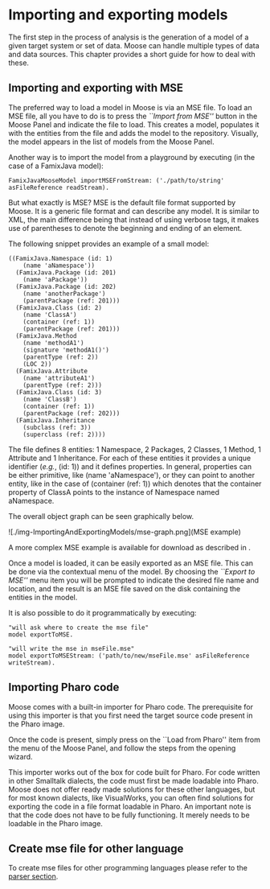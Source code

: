 # Importing and exporting models

The first step in the process of analysis is the generation of a model of a given target system or set of data. Moose can handle multiple types of data and data sources. This chapter provides a short guide for how to deal with these.

## Importing and exporting with MSE

The preferred way to load a model in Moose is via an MSE file. To load an MSE file, all you have to do is to press the _``Import from MSE''_ button in the Moose Panel and indicate the file to load. This creates a model, populates it with the entities from the file and adds the model to the repository. Visually, the model appears in the list of models from the Moose Panel.

Another way is to import the model from a playground by executing (in the case of a FamixJava model):

```st
FamixJavaMooseModel importMSEFromStream: ('./path/to/string' asFileReference readStream).
```

But what exactly is MSE? MSE is the default file format supported by Moose. It is a generic file format and can describe any model. It is similar to XML, the main difference being that instead of using verbose tags, it makes use of parentheses to denote the beginning and ending of an element.

The following snippet provides an example of a small model:

```mse
((FamixJava.Namespace (id: 1)
    (name 'aNamespace'))
  (FamixJava.Package (id: 201)
    (name 'aPackage'))
  (FamixJava.Package (id: 202)
    (name 'anotherPackage')
    (parentPackage (ref: 201)))
  (FamixJava.Class (id: 2)
    (name 'ClassA')
    (container (ref: 1))
    (parentPackage (ref: 201)))
  (FamixJava.Method
    (name 'methodA1')
    (signature 'methodA1()')
    (parentType (ref: 2))
    (LOC 2))
  (FamixJava.Attribute 
    (name 'attributeA1')
    (parentType (ref: 2)))
  (FamixJava.Class (id: 3)
    (name 'ClassB')
    (container (ref: 1))
    (parentPackage (ref: 202)))
  (FamixJava.Inheritance
    (subclass (ref: 3))
    (superclass (ref: 2))))
```

The file defines 8 entities: 1 Namespace, 2 Packages, 2 Classes, 1 Method, 1 Attribute and 1 Inheritance. For each of these entities it provides a unique identifier (_e.g._, (id: 1)) and it defines properties. In general, properties can be either primitive, like (name 'aNamespace'), or they can point to another entity, like in the case of (container (ref: 1)) which denotes that the container property of ClassA points to the instance of Namespace named aNamespace.

The overall object graph can be seen graphically below.

![./img-ImportingAndExportingModels/mse-graph.png](MSE example)

A more complex MSE example is available for download as described in .

Once a model is loaded, it can be easily exported as an MSE file. This can be done via the contextual menu of the model. By choosing the _``Export to MSE''_ menu item you will be prompted to indicate the desired file name and location, and the result is an MSE file saved on the disk containing the entities in the model.

It is also possible to do it programmatically by executing: 

```st
"will ask where to create the mse file"
model exportToMSE.

"will write the mse in mseFile.mse"
model exportToMSEStream: ('path/to/new/mseFile.mse' asFileReference writeStream).
```

## Importing Pharo code

Moose comes with a built-in importer for Pharo code. The prerequisite for using this importer is that you first need the target source code present in the Pharo image.

Once the code is present, simply press on the ``Load from Pharo'' item from the menu of the Moose Panel, and follow the steps from the opening wizard.

This importer works out of the box for code built for Pharo. For code written in other Smalltalk dialects, the code must first be made loadable into Pharo. Moose does not offer ready made solutions for these other languages, but for most known dialects, like VisualWorks, you can often find solutions for exporting the code in a file format loadable in Pharo. An important note is that the code does not have to be fully functioning. It merely needs to be loadable in the Pharo image.

## Create mse file for other language

To create mse files for other programming languages please refer to the [parser section](./../README.md#famix-parser).
